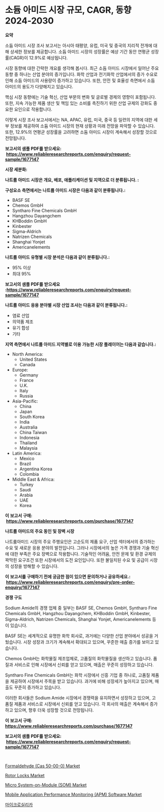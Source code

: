 <p><h1>소듐 아미드 시장 규모, CAGR, 동향 2024-2030</h1></p><p><strong>요약</strong></p>
<p><p>소듐 아미드 시장 조사 보고서는 아시아 태평양, 유럽, 미국 및 중국의 지리적 전개에 대해 상세한 정보를 제공합니다. 소듐 아미드 시장의 성장률은 예상 기간 동안 연평균 성장률(CAGR)이 12.9%로 예상됩니다.</p><p>시장 동향에 대한 간략한 개요를 생각해 봅시다. 최근 소듐 아미드 시장에서 일어난 주요 동향 중 하나는 산업 분야의 증가입니다. 화학 산업과 전기화학 산업에서의 증가 수요로 인해 소듐 아미드의 사용량이 증가하고 있습니다. 또한, 안전 및 효율성 측면에서 소듐 아미드의 용도가 다양해지고 있습니다.</p><p>핵심 시장 동향에는 기술 혁신, 산업 부문의 변화 및 글로벌 경제의 영향이 포함됩니다. 또한, 지속 가능한 제품 생산 및 책임 있는 소비를 촉진하기 위한 산업 규제의 강화도 중요한 요인으로 작용합니다.</p><p>이렇게 시장 조사 보고서에서는 NA, APAC, 유럽, 미국, 중국 등 일련의 지역에 대한 세부 정보를 제공하여 소듐 아미드 시장의 현재 상황과 미래 전망을 파악할 수 있습니다. 또한, 12.9%의 연평균 성장률을 고려하면 소듐 아미드 시장이 계속해서 성장할 것으로 전망됩니다.</p></p>
<p><strong>보고서의 샘플 PDF를 받으세요: &nbsp;<a href="https://www.reliableresearchreports.com/enquiry/request-sample/1677147">https://www.reliableresearchreports.com/enquiry/request-sample/1677147</a></strong></p>
<p><strong>시장 세분화:</strong></p>
<p><strong> 나트륨 아미드 시장은 개요, 배포, 애플리케이션 및 지역으로 더 분류됩니다. :</strong></p>
<p><strong>구성요소 측면에서는 나트륨 아미드 시장은 다음과 같이 분류됩니다.:</strong></p>
<p><ul><li>BASF SE</li><li>Chemos GmbH</li><li>Syntharo Fine Chemicals GmbH</li><li>Hangzhou Dayangchem</li><li>KHBoddin GmbH</li><li>Kinbester</li><li>Sigma-Aldrich</li><li>Natrizen Chemicals</li><li>Shanghai Yonjet</li><li>Americanelements</li></ul></p>
<p><strong> 나트륨 아미드 유형별 시장 분석은 다음과 같이 분류됩니다.:</strong></p>
<p><ul><li>95% 이상</li><li>최대 95%</li></ul></p>
<p><strong>보고서의 샘플 PDF를 받으세요 :<a href="https://www.reliableresearchreports.com/enquiry/request-sample/1677147">https://www.reliableresearchreports.com/enquiry/request-sample/1677147</a></strong></p>
<p><strong> 나트륨 아미드 응용 분야별 시장 산업 조사는 다음과 같이 분류됩니다.:</strong></p>
<p><ul><li>염료 산업</li><li>의약품 제조</li><li>유기 합성</li><li>기타</li></ul></p>
<p><strong>지역 측면에서 나트륨 아미드 지역별로 이용 가능한 시장 플레이어는 다음과 같습니다.:</strong></p>
<p><ul>
    <li>
        North America:
        <ul>
            <li>United States</li>
            <li>Canada</li>
        </ul>
    </li>
    <li>
        Europe:
        <ul>
            <li>Germany</li>
            <li>France</li>
            <li>U.K.</li>
            <li>Italy</li>
            <li>Russia</li>
        </ul>
    </li>
    <li>
        Asia-Pacific:
        <ul>
            <li>China</li>
            <li>Japan</li>
            <li>South Korea</li>
            <li>India</li>
            <li>Australia</li>
            <li>China Taiwan</li>
            <li>Indonesia</li>
            <li>Thailand</li>
            <li>Malaysia</li>
        </ul>
    </li>
    <li>
        Latin America:
        <ul>
            <li>Mexico</li>
            <li>Brazil</li>
            <li>Argentina Korea</li>
            <li>Colombia</li>
        </ul>
    </li>
    <li>
        Middle East & Africa:
        <ul>
            <li>Turkey</li>
            <li>Saudi</li>
            <li>Arabia</li>
            <li>UAE</li>
            <li>Korea</li>
        </ul>
    </li>
    </ul></p>
<p><strong>이 보고서 구매: &nbsp;<a href="https://www.reliableresearchreports.com/purchase/1677147">https://www.reliableresearchreports.com/purchase/1677147</a></strong></p>
<p><strong>나트륨 아미드의 주요 동인 및 장벽 시장</strong></p>
<p><p>나트륨아미드 시장의 주요 주행요인은 고순도의 제품 요구, 산업 섹터에서의 증가하는 수요 및 새로운 응용 분야의 발전입니다. 그러나 시장에서의 높은 가격 경쟁과 기술 혁신에 대한 부족은 주요 장벽으로 작용합니다. 기술적인 어려움, 안전 문제 및 환경 규제의 꽉막힌 요구조건 또한 시장에서의 도전 요인입니다. 또한 불일치된 수요 및 공급이 시장의 성장을 방해할 수 있습니다.</p></p>
<p><strong>이 보고서를 구매하기 전에 궁금한 점이 있으면 문의하거나 공유하세요.: &nbsp;<a href="https://www.reliableresearchreports.com/enquiry/pre-order-enquiry/1677147">https://www.reliableresearchreports.com/enquiry/pre-order-enquiry/1677147</a></strong></p>
<p><strong>경쟁 구도</strong></p>
<p><p>Sodium Amide의 경쟁 업체 중 일부는 BASF SE, Chemos GmbH, Syntharo Fine Chemicals GmbH, Hangzhou Dayangchem, KHBoddin GmbH, Kinbester, Sigma-Aldrich, Natrizen Chemicals, Shanghai Yonjet, Americanelements 등이 있습니다.</p><p>BASF SE는 세계적으로 유명한 화학 회사로, 과거에는 다양한 산업 분야에서 성공을 거뒀습니다. 시장 성장과 크기가 계속해서 확대되고 있으며, 꾸준한 매출 증가를 보이고 있습니다.</p><p>Chemos GmbH는 화학물질 제조업체로, 고품질의 화학물질을 생산하고 있습니다. 품질과 서비스로 인해 시장에서 신뢰를 얻고 있으며, 매출은 꾸준히 성장하고 있습니다.</p><p>Syntharo Fine Chemicals GmbH는 화학 시장에서 신흥 기업 중 하나로, 고품질 제품을 제공하여 시장에서 주목을 받고 있습니다. 과거에 비해 성장세가 높아지고 있으며, 매출도 꾸준히 증가하고 있습니다.</p><p>이러한 회사들은 Sodium Amide 시장에서 경쟁력을 유지하면서 성장하고 있으며, 고품질 제품과 서비스로 시장에서 신뢰를 얻고 있습니다. 각 회사의 매출은 계속해서 증가하고 있으며, 향후 더욱 성장할 것으로 전망됩니다.</p></p>
<p><strong>이 보고서 구매: &nbsp; <a href="https://www.reliableresearchreports.com/purchase/1677147">https://www.reliableresearchreports.com/purchase/1677147</a></strong></p>
<p><strong>보고서의 샘플 PDF를 받으세요: &nbsp;<a href="https://www.reliableresearchreports.com/enquiry/request-sample/1677147">https://www.reliableresearchreports.com/enquiry/request-sample/1677147</a></strong><strong></strong></p>
<p>&nbsp;</p>
<p><p><a href="https://issuu.com/reportprime-2/docs/formaldehyde-cas-50-00-0-market-size-2030.pptx">Formaldehyde (Cas 50-00-0) Market</a></p><p><a href="https://five-trouble-98a.notion.site/Rotor-Locks-Market-Size-Growing-and-Forecasted-for-period-from-2024-2031-and-provides-complete-mar-abaea2592ae549fa8864129fed105505">Rotor Locks Market</a></p><p><a href="https://view.publitas.com/reportprime-1/micro-system-on-module-som-market-a-comprehensive-report-of-its-market-share-growth-trends-2024-2031/">Micro System-on-Module (SOM) Market</a></p><p><a href="https://issuu.com/reportprime-2/docs/mobile-application-performance-monitoring-apm-soft">Mobile Application Performance Monitoring (APM) Software Market</a></p><p><a href="https://github.com/lzrvbyqzftro57/Market-Research-Report-List-1/blob/main/6145859186368.md">마이크로실리카</a></p></p>